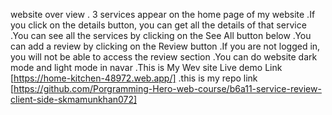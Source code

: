 website over view
. 3 services appear on the home page of my website
.If you click on the details button, you can get all the details of that service
.You can see all the services by clicking on the See All button below
.You can add a review by clicking on the Review button
.If you are not logged in, you will not be able to access the review section
.You can do website dark mode and light mode in navar
.This is My Wev site Live demo Link [https://home-kitchen-48972.web.app/]
.this is my repo link [https://github.com/Porgramming-Hero-web-course/b6a11-service-review-client-side-skmamunkhan072]
